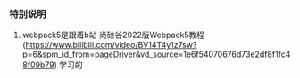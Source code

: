 ### 特别说明
1. webpack5是跟着b站 尚硅谷2022版Webpack5教程(https://www.bilibili.com/video/BV14T4y1z7sw?p=6&spm_id_from=pageDriver&vd_source=1e6f54070676d73e2df8f1fc48f09b79) 学习的